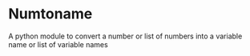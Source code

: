 # Numtoname
A python module to convert a number or list of numbers into a variable name or list of variable names

